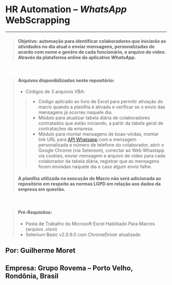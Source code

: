 # HR Automation – *WhatsApp* WebScrapping
---
> #### **Objetivo**: automação para identificar colaboradores que iniciarão as atividades no dia atual e enviar mensagens, personalizadas de acordo com nome e genêro de cada funcionário, e arquivo de vídeo. Através da plataforma online do aplicativo *WhatsApp*.
<br>

> #### **Arquivos disponibilizados neste repositório**: 
> - Códigos de 3 arquivos VBA:
>> - Código aplicado ao livro de Excel para permitir ativação do macro quando a planilha é ativada e verificar se o envio das mensagens já ocorreu naquele dia.
>> - Módulo para atualizar tabela diária de colaboradores contratados que estão iniciando, a partir da tabela geral de contratações da empresa. 
>> - Módulo para montar mensagens de boas-vindas, montar link URL para [API Whatsapp](api.whatsapp.com) com a mensagem personalizada e número de telefone do colaborador, abrir o Google Chrome (via Selenium), conectar ao Web Whastapp via cookies, enviar mensagem e arquivo de vídeo para cada colaborador da tabela diária, registrar que as mensagens foram enviadas naquele dia e caso algum envio falhe.
> #### **A planilha utilizada na execução do Macro** não será adicionada ao repositório em respeito as normas LGPD em relação aos dados da empresa em questão.
<br>

> #### **Pré-Requisitos**:
> - Pasta de Trabalho do Microsoft Excel Habilitado Para Macros (arquivo *.xlsm*)
> - Selenium Basic v2.0.9.0 com ChromeDriver atualizado

## **Por**: Guilherme Moret
## **Empresa**: Grupo Rovema – Porto Velho, Rondônia, Brasil

